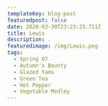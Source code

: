 ```yaml
---
templateKey: blog-post
featuredpost: false
date: 2020-03-30T23:23:23.711Z
title: Lewis
description: .
featuredimage: /img/Lewis.png
tags:
  - Spring 07
  - Autumn's Bounty
  - Glazed Yams
  - Green Tea
  - Hot Pepper
  - Vegetable Medley
---
```

